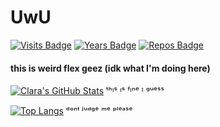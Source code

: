 # UwU

[![Visits Badge](https://badges.pufler.dev/visits/puf17640/git-badges)](https://badges.pufler.dev)
[![Years Badge](https://badges.pufler.dev/years/puf17640)](https://badges.pufler.dev)
[![Repos Badge](https://badges.pufler.dev/repos/puf17640)](https://badges.pufler.dev)

#### this is weird flex geez (idk what I'm doing here)

[![Clara's GitHub Stats](https://github-readme-stats.vercel.app/api?username=Zitronenclara&theme=jolly&show_icons=true)](https://github.com/anuraghazra/github-readme-stats) ᵗʰᶦˢ ᶦˢ ᶠᶦⁿᵉ ᴵ ᵍᵘᵉˢˢ

[![Top Langs](https://github-readme-stats.vercel.app/api/top-langs/?username=Zitronenclara&theme=jolly)](https://github.com/anuraghazra/github-readme-stats) ᵈᵒⁿᵗ ʲᵘᵈᵍᵉ ᵐᵉ ᵖˡᵉᵃˢᵉ
